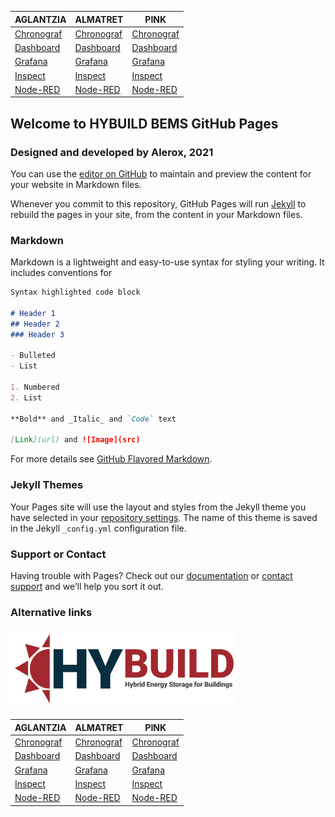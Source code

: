 AGLANTZIA | ALMATRET | PINK
--------- | -------- | ----
[Chronograf](AGL/Chronograf) | [Chronograf](ALM/Chronograf) | [Chronograf](PINK/Chronograf)
[Dashboard](AGL/Dashboard) | [Dashboard](ALM/Dashboard) | [Dashboard](PINK/Dashboard)
[Grafana](AGL/Grafana) | [Grafana](ALM/Grafana) | [Grafana](PINK/Grafana)
[Inspect](AGL/Inspect) | [Inspect](ALM/Inspect) | [Inspect](PINK/Inspect)
[Node-RED](AGL/Node-RED) | [Node-RED](ALM/Node-RED) | [Node-RED](PINK/Node-RED)

## Welcome to HYBUILD BEMS GitHub Pages
### Designed and developed by Alerox, 2021

You can use the [editor on GitHub](https://github.com/hybuild-project/bems/edit/main/README.md) to maintain and preview the content for your website in Markdown files.

Whenever you commit to this repository, GitHub Pages will run [Jekyll](https://jekyllrb.com/) to rebuild the pages in your site, from the content in your Markdown files.

### Markdown

Markdown is a lightweight and easy-to-use syntax for styling your writing. It includes conventions for

```markdown
Syntax highlighted code block

# Header 1
## Header 2
### Header 3

- Bulleted
- List

1. Numbered
2. List

**Bold** and _Italic_ and `Code` text

[Link](url) and ![Image](src)
```

For more details see [GitHub Flavored Markdown](https://guides.github.com/features/mastering-markdown/).

### Jekyll Themes

Your Pages site will use the layout and styles from the Jekyll theme you have selected in your [repository settings](https://github.com/hybuild-project/bems/settings). The name of this theme is saved in the Jekyll `_config.yml` configuration file.

### Support or Contact

Having trouble with Pages? Check out our [documentation](https://docs.github.com/categories/github-pages-basics/) or [contact support](https://support.github.com/contact) and we’ll help you sort it out.

### Alternative links

![Image](hybuild-logo.png)

AGLANTZIA | ALMATRET | PINK
--------- | -------- | ----
[Chronograf](http://hybuild-agl-chronograf.loca.lt) | [Chronograf](http://hybuild-alm-chronograf.loca.lt) | [Chronograf](http://hybuild-pink-chronograf.loca.lt)
[Dashboard](http://hybuild-agl-bems.loca.lt/ui) | [Dashboard](http://hybuild-alm-bems.loca.lt/ui) | [Dashboard](http://hybuild-pink-bems.loca.lt/ui)
[Grafana](http://hybuild-agl-grafana.loca.lt) | [Grafana](http://hybuild-alm-grafana.loca.lt) | [Grafana](http://hybuild-pink-grafana.loca.lt)
[Inspect](http://hybuild-agl-inspect.loca.lt) | [Inspect](http://hybuild-alm-inspect.loca.lt) | [Inspect](http://hybuild-pink-inspect.loca.lt)
[Node-RED](http://hybuild-agl-bems.loca.lt) | [Node-RED](http://hybuild-alm-bems.loca.lt) | [Node-RED](http://hybuild-pink-bems.loca.lt)
